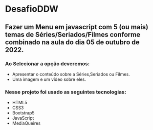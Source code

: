 # DesafioDDW

<h2> Fazer um Menu em javascript  com 5 (ou mais) temas de Séries/Seriados/Filmes conforme combinado na aula do dia 05 de outubro de 2022.</h2>

<h3>Ao Selecionar a opção deveremos:</h3>
<ul>
  <li>Apresentar o conteúdo sobre a Séries,Seriados ou Filmes.</li>
  <li>Uma imagem e um vídeo sobre eles.</li>
</ul>

<h3>Nesse projeto foi usado as seguintes tecnologias:</h3>
<ul>
  <li>HTML5</li>
  <li>CSS3</li>
  <li>Bootstrap5</li>
  <li>JavaScript</li>
  <li>MediaQueires</li>
</ul>
